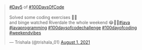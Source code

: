 <blockquote class="twitter-tweet"><p lang="en" dir="ltr"><a href="https://twitter.com/hashtag/Day5?src=hash&amp;ref_src=twsrc%5Etfw">#Day5</a> of <a href="https://twitter.com/hashtag/100DaysOfCode?src=hash&amp;ref_src=twsrc%5Etfw">#100DaysOfCode</a> <br><br>Solved some coding exercises 👩‍💻<br>and binge watched Riverdale the whole weekend 😂✌🏻<a href="https://twitter.com/hashtag/java?src=hash&amp;ref_src=twsrc%5Etfw">#java</a> <a href="https://twitter.com/hashtag/javaprogramming?src=hash&amp;ref_src=twsrc%5Etfw">#javaprogramming</a> <a href="https://twitter.com/hashtag/100daysofcodechallenge?src=hash&amp;ref_src=twsrc%5Etfw">#100daysofcodechallenge</a> <a href="https://twitter.com/hashtag/100dayofcoding?src=hash&amp;ref_src=twsrc%5Etfw">#100dayofcoding</a> <a href="https://twitter.com/hashtag/weekendvibes?src=hash&amp;ref_src=twsrc%5Etfw">#weekendvibes</a></p>&mdash; Trishala (@trishala_01) <a href="https://twitter.com/trishala_01/status/1421940914897838084?ref_src=twsrc%5Etfw">August 1, 2021</a></blockquote>
